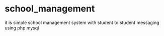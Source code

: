 # school_management
it is simple school management  system with student to student messaging using php mysql 
